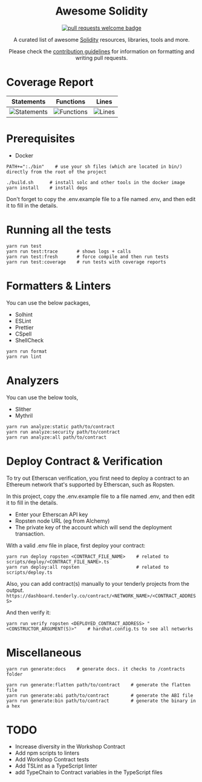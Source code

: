 <div align="center">
  <h1 align="center">Awesome Solidity</h1>
  <p align="center">
<!--     <a href="https://github.com/sindresorhus/awesome">
      <img alt="awesome list badge" src="https://cdn.rawgit.com/sindresorhus/awesome/d7305f38d29fed78fa85652e3a63e154dd8e8829/media/badge.svg">
    </a>
    <a href="#buildstatus">
      <img alt="build status badge" src="https://github.com/bkrem/awesome-solidity/workflows/URLs/badge.svg">
    </a>
    <a href="https://github.com/bkrem/awesome-solidity/graphs/contributors">
      <img alt="GitHub contributors" src="https://img.shields.io/github/contributors/bkrem/awesome-solidity">
    </a> -->
    <a href="http://makeapullrequest.com">
      <img alt="pull requests welcome badge" src="https://img.shields.io/badge/PRs-welcome-brightgreen.svg?style=flat">
    </a>
<!--     <a href="https://gitcoin.co/grants/3371/awesome-solidity">
      <img alt="support via gitcoin badge" src="https://img.shields.io/badge/Support%20via-GitCoin-purple">
    </a> -->
  </p>
  
  <p align="center">A curated list of awesome <a href="https://en.wikipedia.org/wiki/Solidity">Solidity</a> resources, libraries, tools and more.</p>
  <p align="center">Please check the <a href="CONTRIBUTING.md">contribution guidelines</a> for information on formatting and writing pull requests.</p>
  
</div>

# Coverage Report

| Statements                                                                               | Functions                                                                              | Lines                                                                          |
| ---------------------------------------------------------------------------------------- | -------------------------------------------------------------------------------------- | ------------------------------------------------------------------------------ |
| ![Statements](https://img.shields.io/badge/statements-100%25-brightgreen.svg?style=flat) | ![Functions](https://img.shields.io/badge/functions-100%25-brightgreen.svg?style=flat) | ![Lines](https://img.shields.io/badge/lines-100%25-brightgreen.svg?style=flat) |

# Prerequisites

- Docker

```shell
PATH+=":./bin"    # use your sh files (which are located in bin/) directly from the root of the project
```

```shell
./build.sh      # install solc and other tools in the docker image
yarn install    # install deps
```

Don't forget to copy the .env.example file to a file named .env, and then edit it to fill in the details.

# Running all the tests

```shell
yarn run test
yarn run test:trace       # shows logs + calls
yarn run test:fresh       # force compile and then run tests
yarn run test:coverage    # run tests with coverage reports
```

# Formatters & Linters

You can use the below packages,

- Solhint
- ESLint
- Prettier
- CSpell
- ShellCheck

```shell
yarn run format
yarn run lint
```

# Analyzers

You can use the below tools,

- Slither
- Mythril

```shell
yarn run analyze:static path/to/contract
yarn run analyze:security path/to/contract
yarn run analyze:all path/to/contract
```

# Deploy Contract & Verification

To try out Etherscan verification, you first need to deploy a contract to an Ethereum network that's supported by Etherscan, such as Ropsten.

In this project, copy the .env.example file to a file named .env, and then edit it to fill in the details.

- Enter your Etherscan API key
- Ropsten node URL (eg from Alchemy)
- The private key of the account which will send the deployment transaction.

With a valid .env file in place, first deploy your contract:

```shell
yarn run deploy ropsten <CONTRACT_FILE_NAME>    # related to scripts/deploy/<CONTRACT_FILE_NAME>.ts
yarn run deploy:all ropsten                     # related to scripts/deploy.ts
```

Also, you can add contract(s) manually to your tenderly projects from the output.
`https://dashboard.tenderly.co/contract/<NETWORK_NAME>/<CONTRACT_ADDRESS>`

And then verify it:

```shell
yarn run verify ropsten <DEPLOYED_CONTRACT_ADDRESS> "<CONSTRUCTOR_ARGUMENT(S)>"    # hardhat.config.ts to see all networks
```

# Miscellaneous

```shell
yarn run generate:docs    # generate docs. it checks to /contracts folder
```

```shell
yarn run generate:flatten path/to/contract    # generate the flatten file
yarn run generate:abi path/to/contract        # generate the ABI file
yarn run generate:bin path/to/contract        # generate the binary in a hex
```

# TODO

- Increase diversity in the Workshop Contract
- Add npm scripts to linters
- Add Workshop Contract tests
- Add TSLint as a TypeScript linter
- add TypeChain to Contract variables in the TypeScript files
